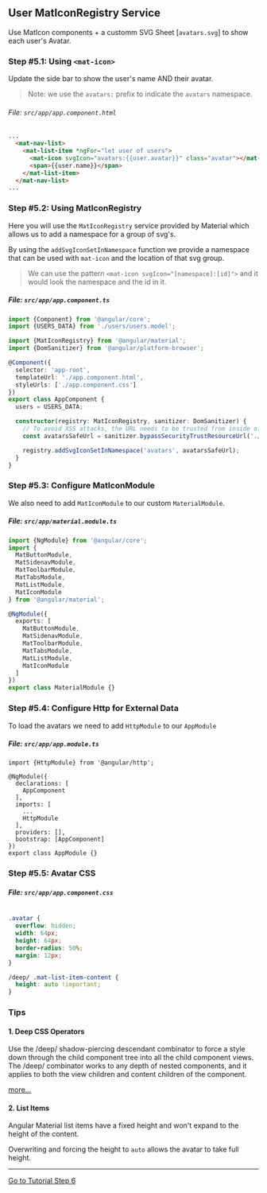 ## User MatIconRegistry Service


Use MatIcon components + a customm SVG Sheet [`avatars.svg`] to show each user's Avatar.
 
### Step #5.1: Using `<mat-icon>`

Update the side bar to show the user's name AND their avatar.

> Note: we use the `avatars:` prefix to indicate the `avatars` namespace.

###### File: `src/app/app.component.html`

```html
...
  <mat-nav-list>
    <mat-list-item *ngFor="let user of users">
      <mat-icon svgIcon="avatars:{{user.avatar}}" class="avatar"></mat-icon>
      <span>{{user.name}}</span>
    </mat-list-item>
  </mat-nav-list>
...
```

### Step #5.2: Using MatIconRegistry

Here you will use the `MatIconRegistry` service provided by Material which allows us to add a namespace for a group of svg's.

By using the `addSvgIconSetInNamespace` function we provide a namespace that can be used with `mat-icon` 
and the location of that svg group.

> We can use the pattern `<mat-icon svgIcon="[namespace]:[id]">` and it would look the namespace and the id in it.

##### File:  `src/app/app.component.ts`

```ts
import {Component} from '@angular/core';
import {USERS_DATA} from './users/users.model';

import {MatIconRegistry} from '@angular/material';
import {DomSanitizer} from '@angular/platform-browser';

@Component({
  selector: 'app-root',
  templateUrl: './app.component.html',
  styleUrls: ['./app.component.css']
})
export class AppComponent {
  users = USERS_DATA;

  constructor(registry: MatIconRegistry, sanitizer: DomSanitizer) {
    // To avoid XSS attacks, the URL needs to be trusted from inside of your application.
    const avatarsSafeUrl = sanitizer.bypassSecurityTrustResourceUrl('./assets/avatars.svg');

    registry.addSvgIconSetInNamespace('avatars', avatarsSafeUrl);
  }
}

```

### Step #5.3: Configure MatIconModule

We also need to add `MatIconModule` to our custom `MaterialModule`.

##### File: `src/app/material.module.ts`
```ts
import {NgModule} from '@angular/core';
import {
  MatButtonModule,
  MatSidenavModule,
  MatToolbarModule,
  MatTabsModule,
  MatListModule,
  MatIconModule
} from '@angular/material';

@NgModule({
  exports: [
    MatButtonModule,
    MatSidenavModule,
    MatToolbarModule,
    MatTabsModule,
    MatListModule,
    MatIconModule
  ]
})
export class MaterialModule {}

```

### Step #5.4: Configure Http for External Data

To load the avatars we need to add `HttpModule` to our `AppModule`

##### File: `src/app/app.module.ts`

```
import {HttpModule} from '@angular/http';

@NgModule({
  declarations: [
    AppComponent
  ],
  imports: [
    ...
    HttpModule
  ],
  providers: [],
  bootstrap: [AppComponent]
})
export class AppModule {}

```

### Step #5.5: Avatar CSS

##### File:  `src/app/app.component.css`

```css

.avatar {
  overflow: hidden;
  width: 64px;
  height: 64px;
  border-radius: 50%;
  margin: 12px;
}

/deep/ .mat-list-item-content {
  height: auto !important;
}
```

### Tips

#### 1. Deep CSS Operators

Use the /deep/ shadow-piercing descendant combinator to force a style down through the child 
component tree into all the child component views. The /deep/ combinator works to any depth of 
nested components, and it applies to both the view children and content children of the component.

[more...](https://angular.io/guide/component-styles#deprecated-deep--and-ng-deep)

#### 2.  List Items

Angular Material list items have a fixed height and won't expand to the height of the content.

Overwriting and forcing the height to `auto` allows the avatar to take full height.

----

[Go to Tutorial Step 6](STEP_6.md)
